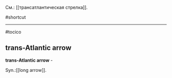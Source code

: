 См.: [[трансатлантическая стрелка]].

#shortcut




<hr/>

#tocico

## trans-Atlantic arrow

<b>trans-Atlantic arrow</b> - 


Syn.:[[long arrow]].
 


